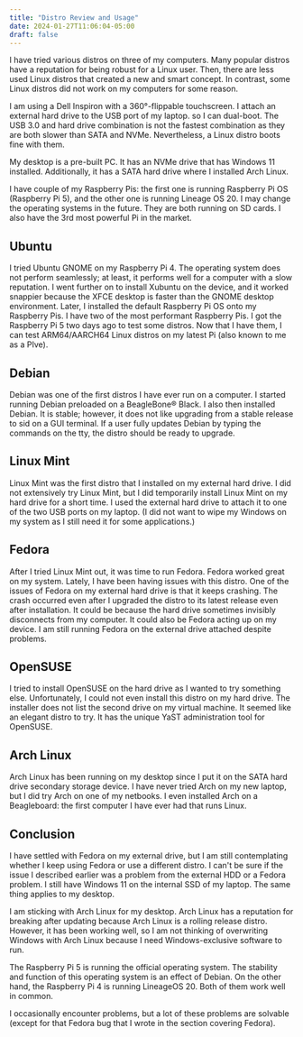 ```yaml
---
title: "Distro Review and Usage"
date: 2024-01-27T11:06:04-05:00
draft: false
---
```

I have tried various distros on three of my computers. Many popular distros have a reputation for being robust for a Linux user. Then, there are less used Linux distros that created a new and smart concept. In contrast, some Linux distros did not work on my computers for some reason.

I am using a Dell Inspiron with a 360°-flippable touchscreen. I attach an external hard drive to the USB port of my laptop. so I can dual-boot. The USB 3.0 and hard drive combination is not the fastest combination as they are both slower than SATA and NVMe. Nevertheless, a Linux distro boots fine with them.

My desktop is a pre-built PC. It has an NVMe drive that has Windows 11 installed. Additionally, it has a SATA hard drive where I installed Arch Linux.

I have couple of my Raspberry Pis: the first one is running Raspberry Pi OS (Raspberry Pi 5), and the other one is running Lineage OS 20. I may change the operating systems in the future. They are both running on SD cards. I also have the 3rd most powerful Pi in the market.

## Ubuntu
I tried Ubuntu GNOME on my Raspberry Pi 4. The operating system does not perform seamlessly; at least, it performs well for a computer with a slow reputation. I went further on to install Xubuntu on the device, and it worked snappier because the XFCE desktop is faster than the GNOME desktop environment. Later, I installed the default Raspberry Pi OS onto my Raspberry Pis. I have two of the most performant Raspberry Pis. I got the Raspberry Pi 5 two days ago to test some distros. Now that I have them, I can test ARM64/AARCH64 Linux distros on my latest Pi (also known to me as a PIve).

## Debian
Debian was one of the first distros I have ever run on a computer. I started running Debian preloaded on a BeagleBone® Black. I also then installed Debian. It is stable; however, it does not like upgrading from a stable release to sid on a GUI terminal. If a user fully updates Debian by typing the commands on the tty, the distro should be ready to upgrade.

## Linux Mint
Linux Mint was the first distro that I installed on my external hard drive. I did not extensively try Linux Mint, but I did temporarily install Linux Mint on my hard drive for a short time. I used the external hard drive to attach it to one of the two USB ports on my laptop. (I did not want to wipe my Windows on my system as I still need it for some applications.)

## Fedora
After I tried Linux Mint out, it was time to run Fedora. Fedora worked great on my system. Lately, I have been having issues with this distro. One of the issues of Fedora on my external hard drive is that it keeps crashing. The crash occurred even after I upgraded the distro to its latest release even after installation. It could be because the hard drive sometimes invisibly disconnects from my computer. It could also be Fedora acting up on my device. I am still running Fedora on the external drive attached despite problems.

## OpenSUSE
I tried to install OpenSUSE on the hard drive as I wanted to try something else. Unfortunately, I could not even install this distro on my hard drive. The installer does not list the second drive on my virtual machine. It seemed like an elegant distro to try. It has the unique YaST administration tool for OpenSUSE.

## Arch Linux
Arch Linux has been running on my desktop since I put it on the SATA hard drive secondary storage device. I have never tried Arch on my new laptop, but I did try Arch on one of my netbooks. I even installed Arch on a Beagleboard: the first computer I have ever had that runs Linux.

## Conclusion
I have settled with Fedora on my external drive, but I am still contemplating whether I keep using Fedora or use a different distro. I can't be sure if the issue I described earlier was a problem from the external HDD or a Fedora problem. I still have Windows 11 on the internal SSD of my laptop. The same thing applies to my desktop.

I am sticking with Arch Linux for my desktop. Arch Linux has a reputation for breaking after updating because Arch Linux is a rolling release distro. However, it has been working well, so I am not thinking of overwriting Windows with Arch Linux because I need Windows-exclusive software to run.

The Raspberry Pi 5 is running the official operating system. The stability and function of this operating system is an effect of Debian. On the other hand, the Raspberry Pi 4 is running LineageOS 20. Both of them work well in common.

I occasionally encounter problems, but a lot of these problems are solvable (except for that Fedora bug that I wrote in the section covering Fedora).
